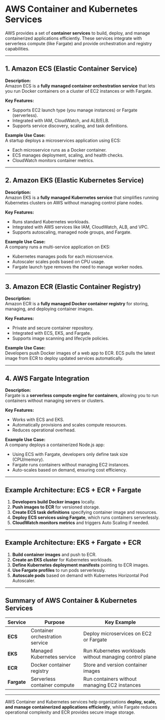 # AWS Container and Kubernetes Services

AWS provides a set of **container services** to build, deploy, and manage containerized applications efficiently. These services integrate with serverless compute (like Fargate) and provide orchestration and registry capabilities.

---

## 1. Amazon ECS (Elastic Container Service)

**Description:**  
Amazon ECS is a **fully managed container orchestration service** that lets you run Docker containers on a cluster of EC2 instances or with Fargate.

**Key Features:**
- Supports EC2 launch type (you manage instances) or Fargate (serverless).
- Integrated with IAM, CloudWatch, and ALB/ELB.
- Supports service discovery, scaling, and task definitions.

**Example Use Case:**  
A startup deploys a microservices application using ECS:
- Each microservice runs as a Docker container.
- ECS manages deployment, scaling, and health checks.
- CloudWatch monitors container metrics.

---

## 2. Amazon EKS (Elastic Kubernetes Service)

**Description:**  
Amazon EKS is a **fully managed Kubernetes service** that simplifies running Kubernetes clusters on AWS without managing control plane nodes.

**Key Features:**
- Runs standard Kubernetes workloads.
- Integrated with AWS services like IAM, CloudWatch, ALB, and VPC.
- Supports autoscaling, managed node groups, and Fargate.

**Example Use Case:**  
A company runs a multi-service application on EKS:
- Kubernetes manages pods for each microservice.
- Autoscaler scales pods based on CPU usage.
- Fargate launch type removes the need to manage worker nodes.

---

## 3. Amazon ECR (Elastic Container Registry)

**Description:**  
Amazon ECR is a **fully managed Docker container registry** for storing, managing, and deploying container images.

**Key Features:**
- Private and secure container repository.
- Integrated with ECS, EKS, and Fargate.
- Supports image scanning and lifecycle policies.

**Example Use Case:**  
Developers push Docker images of a web app to ECR. ECS pulls the latest image from ECR to deploy updated services automatically.

---

## 4. AWS Fargate Integration

**Description:**  
Fargate is a **serverless compute engine for containers**, allowing you to run containers without managing servers or clusters.

**Key Features:**
- Works with ECS and EKS.
- Automatically provisions and scales compute resources.
- Reduces operational overhead.

**Example Use Case:**  
A company deploys a containerized Node.js app:
- Using ECS with Fargate, developers only define task size (CPU/memory).
- Fargate runs containers without managing EC2 instances.
- Auto-scales based on demand, ensuring cost efficiency.

---

## Example Architecture: ECS + ECR + Fargate

1. **Developers build Docker images** locally.
2. **Push images to ECR** for versioned storage.
3. **Create ECS task definitions** specifying container image and resources.
4. **Deploy ECS services using Fargate**, which runs containers serverlessly.
5. **CloudWatch monitors metrics** and triggers Auto Scaling if needed.

---

## Example Architecture: EKS + Fargate + ECR

1. **Build container images** and push to ECR.
2. **Create an EKS cluster** for Kubernetes workloads.
3. **Define Kubernetes deployment manifests** pointing to ECR images.
4. **Use Fargate profiles** to run pods serverlessly.
5. **Autoscale pods** based on demand with Kubernetes Horizontal Pod Autoscaler.

---

## Summary of AWS Container & Kubernetes Services

| Service        | Purpose                                         | Key Example                                           |
|----------------|-------------------------------------------------|------------------------------------------------------|
| **ECS**        | Container orchestration service                 | Deploy microservices on EC2 or Fargate              |
| **EKS**        | Managed Kubernetes service                      | Run Kubernetes workloads without managing control plane |
| **ECR**        | Docker container registry                        | Store and version container images                  |
| **Fargate**    | Serverless container compute                     | Run containers without managing EC2 instances      |

---

AWS Container and Kubernetes services help organizations **deploy, scale, and manage containerized applications efficiently**, while Fargate reduces operational complexity and ECR provides secure image storage.

